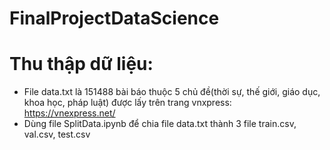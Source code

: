 # FinalProjectDataScience

# Thu thập dữ liệu:
- File data.txt là 151488 bài báo thuộc 5 chủ đề(thời sự, thế giới, giáo dục, khoa học, pháp luật) được lấy trên trang vnxpress: https://vnexpress.net/
- Dùng file SplitData.ipynb để chia file data.txt thành 3 file train.csv, val.csv, test.csv
